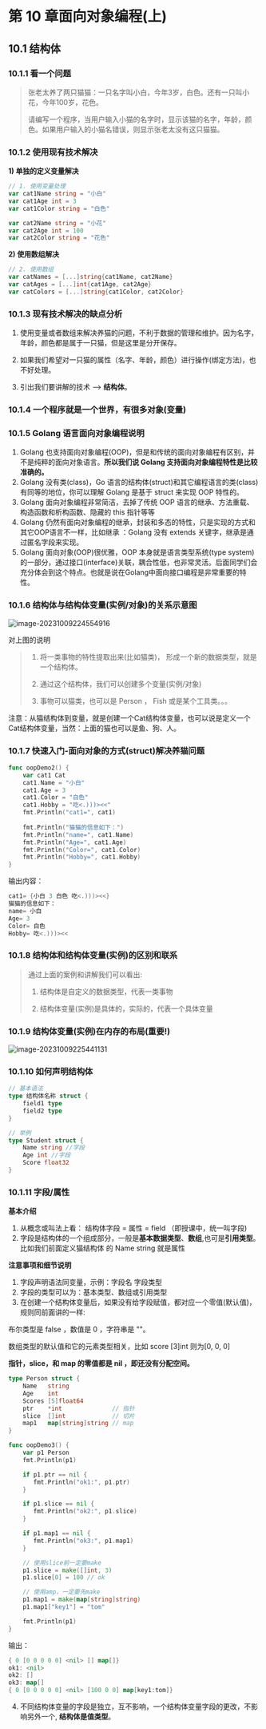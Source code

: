 # 第 10 章面向对象编程(上)

## 10.1 结构体

### 10.1.1 看一个问题

> 张老太养了两只猫猫：一只名字叫小白，今年3岁，白色。还有一只叫小花，今年100岁，花色。
>
> 请编写一个程序，当用户输入小猫的名字时，显示该猫的名字，年龄，颜色。如果用户输入的小猫名错误，则显示张老太没有这只猫猫。

### 10.1.2 使用现有技术解决

**1) 单独的定义变量解决**

```go
// 1. 使用变量处理
var cat1Name string = "小白"
var cat1Age int = 3
var cat1Color string = "白色"

var cat2Name string = "小花"
var cat2Age int = 100
var cat2Color string = "花色"
```

**2) 使用数组解决**

```go
// 2. 使用数组
var catNames = [...]string{cat1Name, cat2Name}
var catAges = [...]int{cat1Age, cat2Age}
var catColors = [...]string{cat1Color, cat2Color}
```

### 10.1.3 现有技术解决的缺点分析

1) 使用变量或者数组来解决养猫的问题，不利于数据的管理和维护。因为名字，年龄，颜色都是属于一只猫，但是这里是分开保存。

2) 如果我们希望对一只猫的属性（名字、年龄，颜色）进行操作(绑定方法)，也不好处理。

3) 引出我们要讲解的技术 -->  **结构体**。

### 10.1.4 一个程序就是一个世界，有很多对象(变量)

### 10.1.5 Golang 语言面向对象编程说明

1. Golang 也支持面向对象编程(OOP)，但是和传统的面向对象编程有区别，并不是纯粹的面向对象语言。**所以我们说 Golang 支持面向对象编程特性是比较准确的。**
2. Golang 没有类(class)，Go 语言的结构体(struct)和其它编程语言的类(class)有同等的地位，你可以理解 Golang 是基于 struct 来实现 OOP 特性的。
3. Golang 面向对象编程非常简洁，去掉了传统 OOP 语言的继承、方法重载、构造函数和析构函数、隐藏的 this 指针等等
4. Golang 仍然有面向对象编程的继承，封装和多态的特性，只是实现的方式和其它OOP语言不一样，比如继承 ：Golang 没有 extends 关键字，继承是通过匿名字段来实现。
5. Golang 面向对象(OOP)很优雅，OOP 本身就是语言类型系统(type system)的一部分，通过接口(interface)关联，耦合性低，也非常灵活。后面同学们会充分体会到这个特点。也就是说在Golang中面向接口编程是非常重要的特性。

### 10.1.6 结构体与结构体变量(实例/对象)的关系示意图

![image-20231009224554916](./img/image-20231009224554916.png)

对上图的说明

> 1) 将一类事物的特性提取出来(比如猫类)， 形成一个新的数据类型，就是一个结构体。
>
> 2) 通过这个结构体，我们可以创建多个变量(实例/对象) 
> 3) 事物可以猫类，也可以是 Person ， Fish 或是某个工具类。。。

注意：从猫结构体到变量，就是创建一个Cat结构体变量，也可以说是定义一个Cat结构体变量，当然：上面的猫也可以是鱼、狗、人。

### 10.1.7 快速入门-面向对象的方式(struct)解决养猫问题

```go
func oopDemo2() {
    var cat1 Cat
    cat1.Name = "小白"
    cat1.Age = 3
    cat1.Color = "白色"
    cat1.Hobby = "吃<.)))><<"
    fmt.Println("cat1=", cat1)
    
    fmt.Println("猫猫的信息如下：")
    fmt.Println("name=", cat1.Name)
    fmt.Println("Age=", cat1.Age)
    fmt.Println("Color=", cat1.Color)
    fmt.Println("Hobby=", cat1.Hobby)
}
```

输出内容：

```go
cat1= {小白 3 白色 吃<.)))><<}
猫猫的信息如下：
name= 小白
Age= 3
Color= 白色
Hobby= 吃<.)))><<
```

### 10.1.8 结构体和结构体变量(实例)的区别和联系

> 通过上面的案例和讲解我们可以看出:
>
> 1) 结构体是自定义的数据类型，代表一类事物
>
> 2. 结构体变量(实例)是具体的，实际的，代表一个具体变量

### 10.1.9 结构体变量(实例)在内存的布局(重要!)

![image-20231009225441131](./img/image-20231009225441131.png)

### 10.1.10 如何声明结构体

```go
// 基本语法
type 结构体名称 struct {
    field1 type
    field2 type
}

// 举例
type Student struct {
    Name string //字段
    Age int //字段
    Score float32
}
```

### 10.1.11 字段/属性

**基本介绍**

1. 从概念或叫法上看： 结构体字段 = 属性 = field （即授课中，统一叫字段)
2. 字段是结构体的一个组成部分，一般是**基本数据类型**、**数组**,也可是**引用类型**。比如我们前面定义猫结构体 的 Name string 就是属性

**注意事项和细节说明**

1. 字段声明语法同变量，示例：字段名 字段类型
2. 字段的类型可以为：基本类型、数组或引用类型
3. 在创建一个结构体变量后，如果没有给字段赋值，都对应一个零值(默认值)，规则同前面讲的一样:

布尔类型是 false ，数值是 0 ，字符串是 ""。

数组类型的默认值和它的元素类型相关，比如 score [3]int 则为[0, 0, 0]

**指针，slice，和 map 的零值都是 nil ，即还没有分配空间。**

```go
type Person struct {
    Name   string
    Age    int
    Scores [5]float64
    ptr    *int              // 指针
    slice  []int             // 切片
    map1   map[string]string // map
}

func oopDemo3() {
    var p1 Person
    fmt.Println(p1)

    if p1.ptr == nil {
       fmt.Println("ok1:", p1.ptr)
    }

    if p1.slice == nil {
       fmt.Println("ok2:", p1.slice)
    }

    if p1.map1 == nil {
       fmt.Println("ok3:", p1.map1)
    }

    // 使用slice前一定要make
    p1.slice = make([]int, 3)
    p1.slice[0] = 100 // ok

    // 使用amp，一定要先make
    p1.map1 = make(map[string]string)
    p1.map1["key1"] = "tom"

    fmt.Println(p1)
}
```

输出：

```go
{ 0 [0 0 0 0 0] <nil> [] map[]}
ok1: <nil>
ok2: []
ok3: map[]
{ 0 [0 0 0 0 0] <nil> [100 0 0] map[key1:tom]}
```

4) 不同结构体变量的字段是独立，互不影响，一个结构体变量字段的更改，不影响另外一个, **结构体是值类型**。